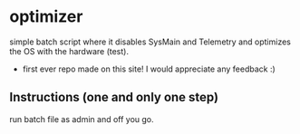 # optimizer
simple batch script where it disables SysMain and Telemetry and optimizes the OS with the hardware (test).


- first ever repo made on this site! I would appreciate any feedback :)

Instructions (one and only one step)
------------
run batch file as admin and off you go.
